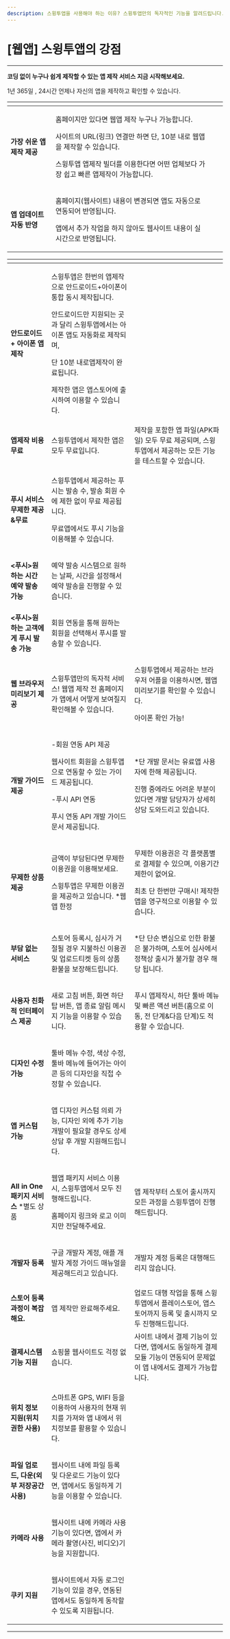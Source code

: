 ```yaml
---
description: 스윙투앱을 사용해야 하는 이유? 스윙투앱만의 독자적인 기능을 알려드립니다.
---
```


# \[웹앱] 스윙투앱의 강점

***



**코딩 없이 누구나 쉽게 제작할 수 있는 앱 제작 서비스 지금 시작해보세요.**

1년 365일 , 24시간 언제나 자신의 앱을 제작하고 확인할 수 있습니다.



<table data-card-size="large" data-view="cards"><thead><tr><th></th><th></th><th></th><th data-hidden data-card-cover data-type="files"></th></tr></thead><tbody><tr><td><strong>가장 쉬운 앱제작 제공</strong></td><td><p></p><p>홈페이지만 있다면 웹앱 제작 누구나 가능합니다.</p><p>사이트의 URL(링크) 연결만 하면 단, 10분 내로 웹앱을 제작할 수 있습니다.</p><p>스윙투앱 앱제작 빌더를 이용한다면 어떤 업체보다 가장 쉽고 빠른 앱제작이 가능합니다.</p></td><td></td><td></td></tr><tr><td><strong>앱 업데이트 자동 반영</strong></td><td><p></p><p>홈페이지(웹사이트) 내용이 변경되면 앱도 자동으로 연동되어 반영됩니다.</p><p>앱에서 추가 작업을 하지 않아도 웹사이트 내용이 실시간으로 반영됩니다.</p></td><td></td><td></td></tr></tbody></table>

<table data-card-size="large" data-view="cards"><thead><tr><th></th><th></th><th></th></tr></thead><tbody><tr><td><strong>안드로이드 + 아이폰 앱제작</strong></td><td><p></p><p>스윙투앱은 한번의 앱제작으로 안드로이드+아이폰이 통합 동시 제작됩니다.</p><p></p><p>안드로이드만 지원되는 곳과 달리 스윙투앱에서는 아이폰 앱도 자동화로 제작되며,</p><p>단 10분 내로앱제작이 완료됩니다.</p><p></p><p>제작한 앱은 앱스토어에 출시하여 이용할 수 있습니다.</p></td><td></td></tr><tr><td><strong>앱제작 비용 무료</strong></td><td><p></p><p>스윙투앱에서 제작한 앱은 모두 무료입니다.</p></td><td>제작을 포함한 앱 파일(APK파일) 모두 무료 제공되며, 스윙투앱에서 제공하는 모든 기능을 테스트할 수 있습니다.</td></tr><tr><td><strong>푸시 서비스 무제한 제공&#x26;무료</strong></td><td><p></p><p>스윙투앱에서 제공하는 푸시는 발송 수, 발송 회원 수에 제한 없이 무료 제공됩니다.</p><p>무료앱에서도 푸시 기능을 이용해볼 수 있습니다.</p></td><td></td></tr><tr><td><strong>&#x3C;푸시>원하는 시간 예약 발송 가능</strong></td><td><p></p><p>예약 발송 시스템으로 원하는 날짜, 시간을 설정해서 예약 발송을 진행할 수 있습니다.</p></td><td></td></tr><tr><td><strong>&#x3C;푸시>원하는 고객에게 푸시 발송 가능</strong></td><td><p></p><p>회원 연동을 통해 원하는 회원을 선택해서 푸시를 발송할 수 있습니다.</p></td><td></td></tr><tr><td><strong>웹 브라우저 미리보기 제공</strong></td><td><p></p><p>스윙투앱만의 독자적 서비스! 웹앱 제작 전 홈페이지가 앱에서 어떻게 보여질지 확인해볼 수 있습니다.</p></td><td><p>스윙투앱에서 제공하는 브라우저 어플을 이용하시면, 웹앱 미리보기를 확인할 수 있습니다.  </p><p>아이폰 확인 가능!</p></td></tr><tr><td><strong>개발 가이드 제공</strong></td><td><p></p><p>-회원 연동 API 제공</p><p>웹사이트 회원을 스윙투앱으로 연동할 수 있는 가이드 제공됩니다.</p><p>-푸시 API 연동</p><p>푸시 연동 API 개발 가이드 문서 제공됩니다.</p></td><td><p>*단 개발 문서는 유료앱 사용자에 한해 제공됩니다. </p><p>진행 중에라도 어려운 부분이 있다면 개발 담당자가 상세히 상담 도와드리고 있습니다.</p></td></tr><tr><td><strong>무제한 상품 제공</strong></td><td><p></p><p>금액이 부담된다면 무제한 이용권을 이용해보세요.</p><p>스윙투앱은 무제한 이용권을 제공하고 있습니다. *웹앱 한정</p></td><td><p>무제한 이용권은 각 플랫폼별로 결제할 수 있으며, 이용기간 제한이 없어요.</p><p>최초 단 한번만 구매시! 제작한 앱을 영구적으로 이용할 수 있습니다.</p></td></tr><tr><td><strong>부담 없는 서비스</strong></td><td><p></p><p>스토어 등록시, 심사가 거절될 경우 지불하신 이용권 및 업로드티켓 등의 상품 환불을 보장해드립니다.</p></td><td>*단 단순 변심으로 인한 환불은 불가하며, 스토어 심사에서 정책상 출시가 불가할 경우 해당 됩니다.</td></tr><tr><td><strong>사용자 친화적 인터페이스 제공</strong></td><td><p></p><p>새로 고침 버튼, 화면 하단 탑 버튼, 앱 종료 알림 메시지 기능을 이용할 수 있습니다.</p></td><td>푸시 앱제작시, 하단 툴바 메뉴 및 빠른 액션 버튼(홈으로 이동, 전 단계&#x26;다음 단계)도 적용할 수 있습니다.</td></tr><tr><td><strong>디자인 수정 가능</strong></td><td><p></p><p>툴바 메뉴 수정, 색상 수정, 툴바 메뉴에 들어가는 아이콘 등의 디자인을 직접 수정할 수 있습니다.</p></td><td></td></tr><tr><td><strong>앱 커스텀 가능</strong></td><td><p></p><p>앱 디자인 커스텀 의뢰 가능, 디자인 외에 추가 기능 개발이 필요할 경우도 상세 상담 후 개발 지원해드립니다.</p></td><td></td></tr><tr><td><strong>All in One 패키지 서비스</strong> *별도 상품</td><td><p></p><p>웹앱 패키지 서비스 이용시, 스윙투앱에서 모두 진행해드립니다.</p><p>홈페이지 링크와 로고 이미지만 전달해주세요.</p></td><td>앱 제작부터 스토어 출시까지 모든 과정을 스윙투앱이 진행해드립니다.</td></tr><tr><td><strong>개발자 등록</strong></td><td><p></p><p>구글 개발자 계정, 애플 개발자 계정 가이드 매뉴얼을 제공해드리고 있습니다.</p></td><td>개발자 계정 등록은 대행해드리지 않습니다. </td></tr><tr><td><strong>스토어 등록과정이 복잡해요.</strong></td><td><p></p><p>앱 제작만 완료해주세요.</p></td><td>업로드 대행 작업을 통해 스윙투앱에서 플레이스토어, 앱스토어까지 등록 및 출시까지 모두 진행해드립니다.</td></tr><tr><td><strong>결제시스템 기능 지원</strong></td><td><p></p><p>쇼핑몰 웹사이트도 걱정 없습니다.</p></td><td>사이트 내에서 결제 기능이 있다면, 앱에서도 동일하게 결제모듈 기능이 연동되어 문제없이 앱 내에서도 결제가 가능합니다.</td></tr><tr><td><strong>위치 정보 지원(위치 권한 사용)</strong></td><td><p></p><p>스마트폰 GPS, WIFI 등을 이용하여 사용자의 현재 위치를 가져와 앱 내에서 위치정보를 활용할 수 있습니다.</p></td><td></td></tr><tr><td><strong>파일 업로드, 다운(외부 저장공간 사용)</strong></td><td><p></p><p>웹사이트 내에 파일 등록 및 다운로드 기능이 있다면, 앱에서도 동일하게 기능을 이용할 수 있습니다.</p></td><td></td></tr><tr><td><strong>카메라 사용</strong></td><td><p></p><p>웹사이트 내에 카메라 사용 기능이 있다면, 앱에서 카메라 촬영(사진, 비디오)기능을 지원합니다.</p></td><td></td></tr><tr><td><strong>쿠키 지원</strong></td><td><p></p><p>웹사이트에서 자동 로그인 기능이 있을 경우, 연동된 앱에서도 동일하게 동작할 수 있도록 지원됩니다.</p></td><td></td></tr></tbody></table>

***

